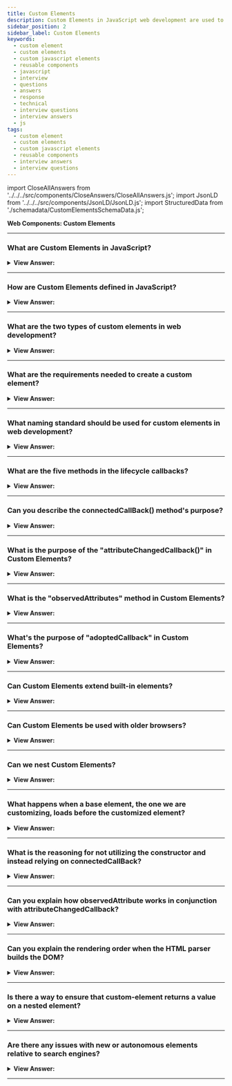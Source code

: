 ```yaml
---
title: Custom Elements
description: Custom Elements in JavaScript web development are used to create reusable components. - JavaScript Interview Questions and Answers
sidebar_position: 2
sidebar_label: Custom Elements
keywords:
  - custom element
  - custom elements
  - custom javascript elements
  - reusable components
  - javascript
  - interview
  - questions
  - answers
  - response
  - technical
  - interview questions
  - interview answers
  - js
tags:
  - custom element
  - custom elements
  - custom javascript elements
  - reusable components
  - interview answers
  - interview questions
---
```


import CloseAllAnswers from '../../../src/components/CloseAnswers/CloseAllAnswers.js';
import JsonLD from '../../../src/components/JsonLD/JsonLD.js';
import StructuredData from './schemadata/CustomElementsSchemaData.js';

<JsonLD data={StructuredData} />

<head>
  <title>Custom Elements | JavaScript Interview Questions</title>
</head>

**Web Components: Custom Elements**

<CloseAllAnswers />

---

### What are Custom Elements in JavaScript?

<details>
  <summary><strong>View Answer:</strong></summary>
  <div>
  <div><strong>Interview Response:</strong> Custom Elements are a feature of Web Components, allowing developers to define and use new HTML tags in the browser.
  </div>
  </div>
</details>

---

### How are Custom Elements defined in JavaScript?

<details>
  <summary><strong>View Answer:</strong></summary>
  <div>
  <div><strong>Interview Response:</strong> They are defined using the customElements.define() method, passing the element name and class.
  </div><br />
  <div><strong>Technical Response:</strong> Custom Elements are defined using the Web Components specification, which allows for the creation of reusable custom elements that encapsulate functionality on an HTML page, beyond the regular HTML elements that are part of the HTML specification. This is a very powerful feature because it allows for the creation of reusable, encapsulated, and modular code.
  </div><br />
  <div><strong className="codeExample">Code Example:</strong><br /><br />

  <div></div>

```javascript
// Define your custom element class
class MyCustomElement extends HTMLElement {
  constructor() {
    // Always call super first in constructor
    super();

    // Write element functionality in here
    const shadow = this.attachShadow({mode: 'open'});
    const wrapper = document.createElement('span');
    wrapper.setAttribute('class','wrapper');
    
    const info = document.createElement('span');
    info.setAttribute('class', 'info');
    info.textContent = "Hello, I'm a custom element!";
    
    shadow.appendChild(wrapper);
    wrapper.appendChild(info);
  }
}

// Define the new element
customElements.define('my-custom-element', MyCustomElement);
```

To use this element in HTML, you would simply include `<my-custom-element></my-custom-element>` somewhere in your HTML source.

---

:::note
Please keep in mind that not all browsers support Custom Elements and you might need a polyfill for unsupported browsers. As of March 2021, the latest versions of Firefox, Chrome, Safari, and Edge all support Custom Elements.
:::

  </div>
  </div>
</details>

---

### What are the two types of custom elements in web development?

<details>
  <summary><strong>View Answer:</strong></summary>
  <div>
  <div><strong>Interview Response:</strong> We classify custom elements into two groups: autonomous custom elements and modified built-in components. Autonomous custom elements — elements that are "all-new" and extend the abstract HTMLElement class. Customized built-in elements — extending built-in components, such as a customized button based on HTMLButtonElement.
    </div><br />
  <div><strong className="codeExample">Code Example:</strong><br /><br />

  <div></div>

Here is an example of an autonomous custom element:

```javascript
class MyElement extends HTMLElement {
  constructor() {
    super();
    this.innerHTML = "<p>I'm an autonomous custom element!</p>";
  }
}

customElements.define('my-element', MyElement);
```

You would use this in your HTML like so:

```html
<my-element></my-element>
```

Here is an example of a customized built-in element:

```javascript
class MyParagraph extends HTMLParagraphElement {
  constructor() {
    super();
    this.style.color = 'blue';
  }
}

customElements.define('my-paragraph', MyParagraph, { extends: 'p' });
```

You would use this in your HTML like so:

```html
<p is="my-paragraph">Hello, world!</p>
```

---

:::note
Please note that as of March 2021, customized built-in elements are not as widely supported as autonomous custom elements. For example, they are not supported in the standard configuration of the Apple Safari browser. Always check the current compatibility status before using this feature.
:::

  </div>
  </div>
</details>

---

### What are the requirements needed to create a custom element?

<details>
  <summary><strong>View Answer:</strong></summary>
  <div>
  <div><strong>Interview Response:</strong> To create a custom element, we need a class extension, like HTMLElement, and a customElement defined to register the new element. These requirements cover both the customized and autonomous elements. In addition, there are several methods that we can use that are optional, like connectedCallBack, for custom elements.
    </div><br />
  <div><strong className="codeExample">Code Example:</strong><br /><br />

  <div></div>

```js
class MyElement extends HTMLElement {
  constructor() {
    super();
    // element created
  }
}

// let the browser know that <my-element> is served by our new class
customElements.define('my-element', MyElement);
```

  </div>
  </div>
</details>

---

### What naming standard should be used for custom elements in web development?

<details>
  <summary><strong>View Answer:</strong></summary>
  <div>
  <div><strong>Interview Response:</strong> Custom element names must have a hyphen (-) e.g., my-element and super-button are valid names, but myelement is not. That is to ensure no name conflicts between built-in and custom HTML elements.
    </div>
  </div>
</details>

---

### What are the five methods in the lifecycle callbacks?

<details>
  <summary><strong>View Answer:</strong></summary>
  <div>
  <div><strong>Interview Response:</strong> The five methods included in the lifecycle callbacks are the constructor(), connectedCallback(), disconnectedCallback(), attributeChangedCallback(), and adoptedCallback().
    </div><br/>

:::note
The constructor is used to set up element properties. However, connectedCallback is preferred for setup work because certain attributes may not be defined at construction.
:::

  </div>
</details>

---

### Can you describe the connectedCallBack() method's purpose?

<details>
  <summary><strong>View Answer:</strong></summary>
  <div>
  <div><strong>Interview Response:</strong> The connectedCallBack() invokes each time the custom element appends into a document-connected element. This action happens each time the node moves and before the element's contents completely propagates. It's ideal for setting up initial state, event listeners or fetching resources.
    </div><br />
  <div><strong className="codeExample">Code Example:</strong><br /><br />

  <div></div>

```js
class MyElement extends HTMLElement {
  constructor() {
    super();
  }

  connectedCallback() {
    console.log('Custom element added to page.');
    this.innerHTML = "<p>Hello, world!</p>";
  }
}

customElements.define('my-element', MyElement);

```

In the browser console, you'll see the message "Custom element added to page." printed each time a **my-element** is attached to the DOM. The **my-element** will also display "Hello, world!" on the webpage.

  </div>
  </div>
</details>

---

### What is the purpose of the "attributeChangedCallback()" in Custom Elements?

<details>
  <summary><strong>View Answer:</strong></summary>
  <div>
  <div><strong>Interview Response:</strong> The "attributeChangedCallback" method detects when the element's attributes are added, removed, or changed.
    </div><br />
  <div><strong className="codeExample">Code Example:</strong><br /><br />

  <div></div>

```javascript
class MyElement extends HTMLElement {
  static get observedAttributes() {
    return ['my-attribute'];
  }

  attributeChangedCallback(name, oldValue, newValue) {
    console.log(`The attribute ${name} has changed from ${oldValue} to ${newValue}!`);
  }
}

customElements.define('my-element', MyElement);
```

In this example, every time the `my-attribute` attribute of a `my-element` custom element changes, the `attributeChangedCallback` method will be invoked, logging a message to the console about this change.

You can use it in your HTML like so:

```html
<my-element my-attribute="foo"></my-element>
```

Then, if you were to later change the attribute in JavaScript like so:

```javascript
document.querySelector('my-element').setAttribute('my-attribute', 'bar');
```

You would see a message in your console that says: "The attribute my-attribute has changed from foo to bar!"

---

:::note
Remember, `attributeChangedCallback` will only monitor changes for attributes that are included in the array returned by the `observedAttributes` method. If you want to monitor multiple attributes, you can include all of them in this array.
:::

  </div>
  </div>
</details>

---

### What is the "observedAttributes" method in Custom Elements?

<details>
  <summary><strong>View Answer:</strong></summary>
  <div>
  <div><strong>Interview Response:</strong> The "observedAttributes" method is a static getter that returns an array of observed attribute names.
    </div><br />
  <div><strong className="codeExample">Code Example:</strong><br /><br />

  <div></div>

```javascript
class MyElement extends HTMLElement {
  // Specify observed attributes so that attributeChangedCallback will work
  static get observedAttributes() {
    return ['my-attribute', 'my-other-attribute'];
  }

  attributeChangedCallback(name, oldValue, newValue) {
    console.log(`The attribute ${name} has changed from ${oldValue} to ${newValue}!`);
  }
}

customElements.define('my-element', MyElement);
```

You can use this in HTML like so:

```html
<my-element my-attribute="foo" my-other-attribute="bar"></my-element>
```

Then, if you were to later change these attributes in JavaScript:

```javascript
let element = document.querySelector('my-element');
element.setAttribute('my-attribute', 'newFoo');
element.setAttribute('my-other-attribute', 'newBar');
```

You would see messages in your console saying: "The attribute my-attribute has changed from foo to newFoo!" and "The attribute my-other-attribute has changed from bar to newBar!"

---

:::note
Note that if you add, remove, or change an attribute that is not included in the `observedAttributes` array, the `attributeChangedCallback` will not be invoked.
:::

  </div>
  </div>
</details>

---

### What's the purpose of "adoptedCallback" in Custom Elements?

<details>
  <summary><strong>View Answer:</strong></summary>
  <div>
  <div><strong>Interview Response:</strong> The "adoptedCallback" is a lifecycle method in Custom Elements used to handle when an element is moved to a new document.
  </div><br />
  <div><strong>Technical Response:</strong> The `adoptedCallback` is a lifecycle hook that is called when the custom element is moved to a new document. It is rarely used but can be very important in specific situations, especially when working with iframe, where a document may have multiple browsing contexts.
  </div><br />
  <div><strong className="codeExample">Code Example:</strong><br /><br />

  <div></div>

```javascript
class MyElement extends HTMLElement {
  constructor() {
    super();
  }

  adoptedCallback(oldDocument, newDocument) {
    console.log('Custom element has been moved to a new document.');
  }
}

customElements.define('my-element', MyElement);
```

In this example, every time a `my-element` custom element is moved from one document to another, the `adoptedCallback` method will be invoked, and it will log a message to the console.

To demonstrate `adoptedCallback`, you need two documents: the main document and an iframe. You can create the custom element in the main document and then move it to the iframe document:

```html
<iframe id="my-iframe"></iframe>
<my-element id="my-element"></my-element>

<script>
  let iframe = document.querySelector('#my-iframe');
  let myElement = document.querySelector('#my-element');
  
  // When the iframe is loaded, move myElement to the iframe's document
  iframe.addEventListener('load', () => {
    iframe.contentWindow.document.body.appendChild(myElement);
  });
</script>
```

In this scenario, when the custom element is moved to the iframe's document, the `adoptedCallback` will be called and you will see the message "Custom element has been moved to a new document." in the console.

  </div>
  </div>
</details>

---

### Can Custom Elements extend built-in elements?

<details>
  <summary><strong>View Answer:</strong></summary>
  <div>
  <div><strong>Interview Response:</strong> Yes, with the "extends" option. This creates a customized built-in element. Once you have defined the custom element, you can use it in your HTML code just like any other built-in element.
  </div>
  </div>
</details>

---

### Can Custom Elements be used with older browsers?

<details>
  <summary><strong>View Answer:</strong></summary>
  <div>
  <div><strong>Interview Response:</strong> Yes, Custom elements can be used with older browsers like Internet Explorer, but you will need to use a polyfill. A polyfill is a piece of code that adds support for a new feature to an older browser. In this case, the polyfill will add support for custom elements.
  </div>
  </div>
</details>

---

### Can we nest Custom Elements?

<details>
  <summary><strong>View Answer:</strong></summary>
  <div>
  <div><strong>Interview Response:</strong> Yes, Custom Elements can be nested, like standard HTML elements.
    </div><br />
  <div><strong className="codeExample">Code Example:</strong><br /><br />

  <div></div>

Here's an example of nested custom elements in JavaScript:

```html
<!DOCTYPE html>
<html>
<head>
  <title>Nested Custom Elements Example</title>
</head>
<body>
  <my-container>
    <my-heading>Hello, world!</my-heading>
    <my-list>
      <my-list-item>Item 1</my-list-item>
      <my-list-item>Item 2</my-list-item>
      <my-list-item>Item 3</my-list-item>
    </my-list>
  </my-container>

  <script>
    // Define the custom elements
    class MyContainer extends HTMLElement {
      constructor() {
        super();
      }

      connectedCallback() {
        this.innerHTML = '<div style="border: 1px solid black; padding: 10px;">' + this.innerHTML + '</div>';
      }
    }

    class MyHeading extends HTMLElement {
      constructor() {
        super();
      }

      connectedCallback() {
        this.innerHTML = '<h1>' + this.innerHTML + '</h1>';
      }
    }

    class MyList extends HTMLElement {
      constructor() {
        super();
      }

      connectedCallback() {
        this.innerHTML = '<ul>' + this.innerHTML + '</ul>';
      }
    }

    class MyListItem extends HTMLElement {
      constructor() {
        super();
      }

      connectedCallback() {
        this.innerHTML = '<li>' + this.innerHTML + '</li>';
      }
    }

    // Register the custom elements
    customElements.define('my-container', MyContainer);
    customElements.define('my-heading', MyHeading);
    customElements.define('my-list', MyList);
    customElements.define('my-list-item', MyListItem);
  </script>
</body>
</html>
```

In this example, we have four custom elements: `my-container`, `my-heading`, `my-list`, and `my-list-item`. The `my-container` element serves as a container and adds a border and padding to its content. The `my-heading` element wraps its content in an `<h1>` tag, making it a heading. The `my-list` element wraps its content in `<ul>` tags, creating an unordered list, and the `my-list-item` element wraps its content in `<li>` tags, representing each list item.

By nesting these custom elements within each other, you can create a structured hierarchy of elements with customized behavior and appearance.

  </div>
  </div>
</details>

---

### What happens when a base element, the one we are customizing, loads before the customized element?

<details>
  <summary><strong>View Answer:</strong></summary>
  <div>
  <div><strong>Interview Response:</strong> If a base element loads before the customized one, it's treated as an unknown element until the defining script for the custom element is loaded and executed.
    </div><br/>
  <div><strong>Technical Response:</strong> If the browser encounters any elements we are trying to customize before customElements.define, that is not an error. But the element is yet unknown, just like any non-standard tag. Such “undefined” elements can be styled with CSS selector :not(:defined). When customElement.define is called, they are “upgraded”: a new instance of the element we are trying to customize gets created for each, and connectedCallback gets called. They become :defined.
    </div>
  </div>
</details>

---

### What is the reasoning for not utilizing the constructor and instead relying on connectedCallBack?

<details>
  <summary><strong>View Answer:</strong></summary>
  <div>
  <div><strong>Interview Response:</strong> The constructor is used to set up element properties. However, connectedCallback is preferred for setup work because certain attributes may not be defined at construction.
    </div><br/>
  <div><strong>Technical Response:</strong> The reason is simple: it is too early when the constructor gets called. The element gets created, but the browser did not yet process/assign attributes at this stage: calls to getAttribute would return null. So, we cannot render there. Besides, if you think about it, it is better to delay the work until needed.<br /><br />When the element gets added to the document, the connectedCallback is triggered. It is not just attached to another element as a child but instead becomes a part of the page. As a result, we may construct detached DOM, create elements, and prepare them for subsequent usage. They do not render until they get included on the page.
    </div><br />
  <div><strong className="codeExample">Code Example:</strong><br /><br />

  <div></div>

```javascript
class MyElement extends HTMLElement {
  constructor() {
    super();
    // Trying to manipulate attributes or children here may not work as expected
  }

  connectedCallback() {
    // It's more reliable to perform setup work here
    this.innerHTML = "<p>I'm a custom element!</p>";
  }
}

customElements.define('my-element', MyElement);
```

You use the custom element in your HTML like so:

```html
<my-element></my-element>
```

In this example, if you tried to set `innerHTML` in the `constructor`, it might not work as expected because the element might not be fully ready and its context might not be completely defined. However, if you set `innerHTML` in `connectedCallback`, it's more likely to work reliably because the element is already in the DOM.

  </div>
  </div>
</details>

---

### Can you explain how observedAttribute works in conjunction with attributeChangedCallback?

<details>
  <summary><strong>View Answer:</strong></summary>
  <div>
  <div><strong>Interview Response:</strong> When one of the custom element's attributes gets added, deleted, or updated, the attributeChangedCallback() gets called. We may observe attributes by passing a list of them to the observedAttributes() static getter. When such attributes are adjusted, attributeChangedCallback() method is triggered.
    </div><br />
  <div><strong className="codeExample">Code Example:</strong><br /><br />

  <div></div>

```html
<script>
  class TimeFormatted extends HTMLElement {
    render() {
      // (1)
      let date = new Date(this.getAttribute('datetime') || Date.now());

      this.innerHTML = new Intl.DateTimeFormat('default', {
        year: this.getAttribute('year') || undefined,
        month: this.getAttribute('month') || undefined,
        day: this.getAttribute('day') || undefined,
        hour: this.getAttribute('hour') || undefined,
        minute: this.getAttribute('minute') || undefined,
        second: this.getAttribute('second') || undefined,
        timeZoneName: this.getAttribute('time-zone-name') || undefined,
      }).format(date);
    }

    connectedCallback() {
      // (2)
      if (!this.rendered) {
        this.render();
        this.rendered = true;
      }
    }

    static get observedAttributes() {
      // (3)
      return [
        'datetime',
        'year',
        'month',
        'day',
        'hour',
        'minute',
        'second',
        'time-zone-name',
      ];
    }

    attributeChangedCallback(name, oldValue, newValue) {
      // (4)
      this.render();
    }
  }

  customElements.define('time-formatted', TimeFormatted);
</script>

<time-formatted id="elem" hour="numeric" minute="numeric" second="numeric">
</time-formatted>

<script>
  setInterval(() => elem.setAttribute('datetime', new Date()), 1000); // (5)
</script>
```

:::note
It does not trigger unlisted properties (for performance reasons).
:::

  </div>
  </div>
</details>

---

### Can you explain the rendering order when the HTML parser builds the DOM?

<details>
  <summary><strong>View Answer:</strong></summary>
  <div>
  <div><strong>Interview Response:</strong> HTML parser builds the DOM from top to bottom. It pauses when encountering a script to execute it, then resumes parsing, which is called "script blocking".
    </div><br />
  <div><strong>Technical Response:</strong> When the HTML parser builds the DOM, elements are processed and parents before children. E.g., if we have &#8249;outer&#8250;&#8249;inner&#8250;&#8249;/inner&#8250;&#8249;/outer&#8250;, then &#8249;outer&#8250; element is created and connected to DOM first, and then &#8249;inner&#8250;. That leads to important consequences for custom elements that we should prepare for in our code.
    </div><br />
  <div><strong className="codeExample">Code Example:</strong><br /><br />

  <div></div>

```html
<script>
  customElements.define(
    'user-info',
    class extends HTMLElement {
      connectedCallback() {
        alert(this.innerHTML); // alert is empty (*)
      }
    }
  );
</script>

<user-info>John</user-info>
```

  </div>
  </div>
</details>

---

### Is there a way to ensure that custom-element returns a value on a nested element?

<details>
  <summary><strong>View Answer:</strong></summary>
  <div>
  <div><strong>Interview Response:</strong> When the HTML parser builds the DOM, elements are processed and parents before children. E.g., if we have &#8249;outer&#8250;&#8249;inner&#8250;&#8249;/inner&#8250;&#8249;/outer&#8250;, then &#8249;outer&#8250; element is created and connected to DOM first, and then &#8249;inner&#8250;. That leads to important consequences for custom elements that we should prepare for in our code. To handle inner elements, we can delay actions using setTimeout to ensure that the DOM has completed loading our document. If we want to pass information to custom-element, we can use attributes. They are available immediately, or if we need the children, we can defer access to them with zero-delay setTimeout.
    </div><br />
  <div><strong className="codeExample">Code Example:</strong><br /><br />

  <div></div>

```html
<script>
  customElements.define(
    'user-info',
    class extends HTMLElement {
      connectedCallback() {
        setTimeout(() => alert(this.innerHTML)); // John (*)
      }
    }
  );
</script>

<user-info>John</user-info>
```

  </div>
  </div>
</details>

---

### Are there any issues with new or autonomous elements relative to search engines?

<details>
  <summary><strong>View Answer:</strong></summary>
  <div>
  <div><strong>Interview Response:</strong> Yes, a new or autonomous element like &#60;my-element&#62; does not give a search engine enough information, like associated semantics. The elements are unknown to search engines, and accessibility devices cannot translate them. We can extend and customize built-in HTML elements by inheriting them from their classes to fix this.
    </div><br />
  <div><strong className="codeExample">Code Example:</strong><br /><br />

  <div></div>

```html
<script>
  // The button that says "hello" on click
  class HelloButton extends HTMLButtonElement {
    constructor() {
      super();
      this.addEventListener('click', () => alert('Hello!'));
    }
  }

  customElements.define('hello-button', HelloButton, { extends: 'button' });
</script>

<button is="hello-button">Click me</button>

<button is="hello-button" disabled>Disabled</button>
```

  </div>
  </div>
</details>

---
